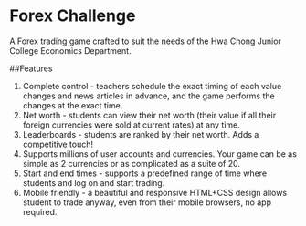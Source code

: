 # Forex Challenge
A Forex trading game crafted to suit the needs of the Hwa Chong Junior College Economics Department.

##Features
1. Complete control - teachers schedule the exact timing of each value changes and news articles in advance, and the game performs the changes at the exact time.
2. Net worth - students can view their net worth (their value if all their foreign currencies were sold at current rates) at any time.
3. Leaderboards - students are ranked by their net worth. Adds a competitive touch!
4. Supports millions of user accounts and currencies. Your game can be as simple as 2 currencies or as complicated as a suite of 20.
5. Start and end times - supports a predefined range of time where students and log on and start trading.
6. Mobile friendly - a beautiful and responsive HTML+CSS design allows student to trade anyway, even from their mobile browsers, no app required.
